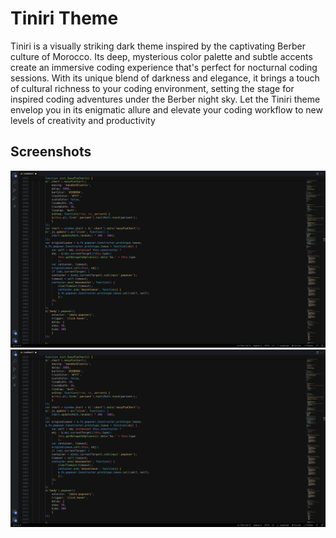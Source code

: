 # Tiniri Theme

Tiniri is a visually striking dark theme inspired by the captivating Berber culture of Morocco. Its deep, mysterious color palette and subtle accents create an immersive coding experience that's perfect for nocturnal coding sessions. With its unique blend of darkness and elegance, it brings a touch of cultural richness to your coding environment, setting the stage for inspired coding adventures under the Berber night sky. Let the Tiniri theme envelop you in its enigmatic allure and elevate your coding workflow to new levels of creativity and productivity

## Screenshots
![Screenshot 01](images/screenshots/sc1.png "Screenshot #01")
![Screenshot 02](images/screenshots/sc1.png "Screenshot #02")

